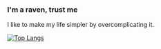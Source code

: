 ### I'm a raven, trust me

I like to make my life simpler by overcomplicating it.

[![Top Langs](https://github-readme-stats.vercel.app/api/top-langs/?username=r8vnhill&layout=compact)](https://github.com/r8vnhill)

